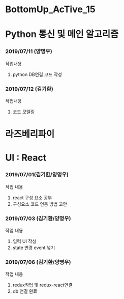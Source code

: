 # BottomUp_AcTive_15

Python 통신 및 메인 알고리즘
===
### 2019/07/11 (양명우)

작업내용

1. python DB연결 코드 작성

### 2019/07/12 (김기환)

작업내용

1. 코드 모델링

라즈베리파이
===

UI : React
===
### 2019/07/01(김기환/양명우)

작업 내용

1. react 구성 요소 공부
2. 구성요소 코드 연동 방법 고안

### 2019/07/03 (김기환/양명우)

작업 내용

1. 입력 UI 작성
2. state 변경 event 넣기

### 2019/07/06 (김기환/양명우)

작업 내용

1. redux작업 및 redux-react연결
2. db 연결 완료
